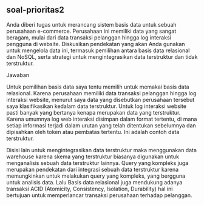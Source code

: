## soal-prioritas2

Anda diberi tugas untuk merancang sistem basis data untuk sebuah perusahaan e-commerce. Perusahaan ini memiliki data yang sangat beragam, mulai dari data transaksi pelanggan hingga log interaksi pengguna di website. Diskusikan pendekatan yang akan Anda gunakan untuk mengelola data ini, termasuk pemilihan antara basis data relasional dan NoSQL, serta strategi untuk mengintegrasikan data terstruktur dan tidak terstruktur.

Jawaban 

Untuk pemilihan basis data saya tentu memilih untuk memakai basis data relasional. Karena perusahaan memiliki data transaksi pelanggan hingga log interaksi website, menurut saya data yang disebutkan perusahaan tersebut saya klasifikasikan kedalam data terstruktur. Untuk log interaksi website pasti banyak yang bertanya kenapa merupakan data yang terstruktur. Karena umumnya log web interaksi disimpan dalam format tertentu, di mana setiap informasi terjadi dalam urutan yang telah ditentukan sebelumnya dan dipisahkan oleh token atau pembatas tertentu. Ini adalah contoh data terstruktur.

Disisi lain untuk mengintegrasikan data terstruktur maka menggunakan data warehouse karena skema yang terstruktur biasanya digunakan untuk menganalisis sebuah data terstruktur lainnya. Query yang kompleks juga merupakan pendekatan dari integrasi sebuah data terstruktur karena memungkinkan untuk melakukan query yang kompleks, yang bergguna untuk analisis data. Lalu Basis data relasional juga mendukung adanya transaksi ACID (Atomicity, Consistency, Isolation, Durability) hal ini bertujuan untuk memperlancar transaksi perusahaan terhadap pelanggan.
